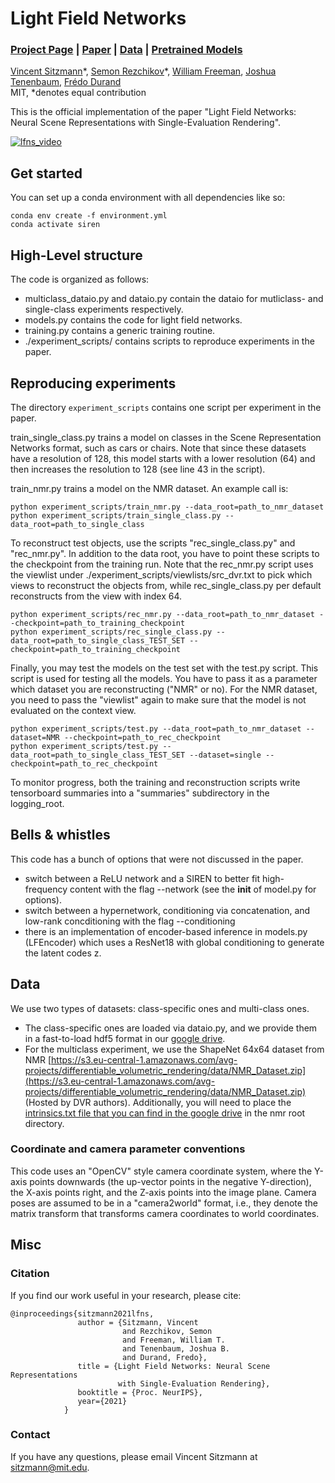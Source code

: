 # Light Field Networks
### [Project Page](https://vsitzmann.github.io/lfns) | [Paper](https://arxiv.org/abs/2106.02634)  | [Data](https://drive.google.com/drive/folders/15u6WD0zSBXzu8jZBF-Sn5n01F2HSxFCp?usp=sharing) | [Pretrained Models](https://drive.google.com/drive/folders/15u6WD0zSBXzu8jZBF-Sn5n01F2HSxFCp?usp=sharing)

[Vincent Sitzmann](https://vsitzmann.github.io/)\*,
[Semon Rezchikov](https://math.columbia.edu/~skr/)\*,
[William Freeman](),
[Joshua Tenenbaum](),
[Frédo Durand]()<br>
MIT, \*denotes equal contribution

This is the official implementation of the paper "Light Field Networks: Neural Scene Representations with Single-Evaluation Rendering".

[![lfns_video](https://img.youtube.com/vi/x3sSreTNFw4/0.jpg)](https://www.youtube.com/watch?v=x3sSreTNFw4&feature=emb_imp_woyt)


## Get started
You can set up a conda environment with all dependencies like so:
```
conda env create -f environment.yml
conda activate siren
```

## High-Level structure
The code is organized as follows:
* multiclass_dataio.py and dataio.py contain the dataio for mutliclass- and single-class experiments respectively.
* models.py contains the code for light field networks.  
* training.py contains a generic training routine.
* ./experiment_scripts/ contains scripts to reproduce experiments in the paper.

## Reproducing experiments
The directory `experiment_scripts` contains one script per experiment in the paper.

train_single_class.py trains a model on classes in the Scene Representation Networks format, such as cars or chairs.
Note that since these datasets have a resolution of 128, this model starts with a lower resolution (64) and then 
increases the resolution to 128 (see line 43 in the script).

train_nmr.py trains a model on the NMR dataset. An example call is:

```
python experiment_scripts/train_nmr.py --data_root=path_to_nmr_dataset
python experiment_scripts/train_single_class.py --data_root=path_to_single_class
```

To reconstruct test objects, use the scripts "rec_single_class.py" and "rec_nmr.py". In addition to the data root,
you have to point these scripts to the checkpoint from the training run. Note that the rec_nmr.py script uses the viewlist
under ./experiment_scripts/viewlists/src_dvr.txt to pick which views to reconstruct the objects from, while rec_single_class.py
per default reconstructs from the view with index 64.

```
python experiment_scripts/rec_nmr.py --data_root=path_to_nmr_dataset --checkpoint=path_to_training_checkpoint
python experiment_scripts/rec_single_class.py --data_root=path_to_single_class_TEST_SET --checkpoint=path_to_training_checkpoint
```

Finally, you may test the models on the test set with the test.py script. This script is used for testing all the models. 
You have to pass it as a parameter which dataset you are reconstructing ("NMR" or no). For the NMR dataset, you need
to pass the "viewlist" again to make sure that the model is not evaluated on the context view.

```
python experiment_scripts/test.py --data_root=path_to_nmr_dataset --dataset=NMR --checkpoint=path_to_rec_checkpoint
python experiment_scripts/test.py --data_root=path_to_single_class_TEST_SET --dataset=single --checkpoint=path_to_rec_checkpoint
```

To monitor progress, both the training and reconstruction scripts write tensorboard summaries into a "summaries" subdirectory in the logging_root.

## Bells & whistles
This code has a bunch of options that were not discussed in the paper.
- switch between a ReLU network and a SIREN to better fit high-frequency content with the flag --network (see the __init__ of model.py for options).
- switch between a hypernetwork, conditioning via concatenation, and low-rank concditioning with the flag --conditioning
- there is an implementation of encoder-based inference in models.py (LFEncoder) which uses a ResNet18 with global conditioning
 to generate the latent codes z.

## Data
We use two types of datasets: class-specific ones and multi-class ones. 

- The class-specific ones are loaded via dataio.py, and we provide them in a fast-to-load hdf5 format in our 
  [google drive](https://drive.google.com/drive/folders/15u6WD0zSBXzu8jZBF-Sn5n01F2HSxFCp?usp=sharing).
- For the multiclass experiment, we use the ShapeNet 64x64 dataset from NMR 
  [https://s3.eu-central-1.amazonaws.com/avg-projects/differentiable_volumetric_rendering/data/NMR_Dataset.zip](https://s3.eu-central-1.amazonaws.com/avg-projects/differentiable_volumetric_rendering/data/NMR_Dataset.zip) 
  (Hosted by DVR authors). Additionally, you will need to place the 
  [intrinsics.txt file that you can find in the google drive](https://drive.google.com/file/d/1dQAY59d7_vIXO-xEhC9uaXUM_hKVKOVy/view?usp=sharing) in the nmr root directory.

### Coordinate and camera parameter conventions
This code uses an "OpenCV" style camera coordinate system, where the Y-axis points downwards (the up-vector points in the negative Y-direction), 
the X-axis points right, and the Z-axis points into the image plane. Camera poses are assumed to be in a "camera2world" format,
i.e., they denote the matrix transform that transforms camera coordinates to world coordinates.

## Misc
### Citation
If you find our work useful in your research, please cite:
```
@inproceedings{sitzmann2021lfns,
               author = {Sitzmann, Vincent
                         and Rezchikov, Semon
                         and Freeman, William T.
                         and Tenenbaum, Joshua B.
                         and Durand, Fredo},
               title = {Light Field Networks: Neural Scene Representations
                        with Single-Evaluation Rendering},
               booktitle = {Proc. NeurIPS},
               year={2021}
            }
```

### Contact
If you have any questions, please email Vincent Sitzmann at sitzmann@mit.edu.

